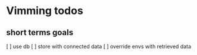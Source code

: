 # Vimming todos

## short terms goals

[ ] use db
[ ] store with connected data
[ ] override envs with retrieved data
